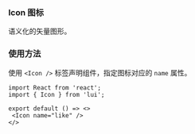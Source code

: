 ### Icon 图标

语义化的矢量图形。

### 使用方法  

使用 `<Icon />` 标签声明组件，指定图标对应的 `name` 属性。

```tsx
import React from 'react';
import { Icon } from 'lui';

export default () => <>
 <Icon name="like" />
</>
```